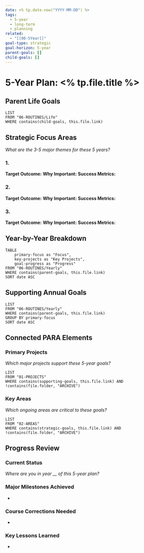 ```yaml
---
date: <% tp.date.now("YYYY-MM-DD") %>
tags:
  - 5-year
  - long-term
  - planning
related:
  - "[[00-5Year]]"
goal-type: strategic
goal-horizon: 5-year
parent-goals: []
child-goals: []
---
```

# 5-Year Plan: <% tp.file.title %>

## Parent Life Goals
```dataview
LIST
FROM "06-ROUTINES/Life"
WHERE contains(child-goals, this.file.link)
```

## Strategic Focus Areas
*What are the 3-5 major themes for these 5 years?*

### 1. 
**Target Outcome:** 
**Why Important:** 
**Success Metrics:** 

### 2. 
**Target Outcome:** 
**Why Important:** 
**Success Metrics:** 

### 3. 
**Target Outcome:** 
**Why Important:** 
**Success Metrics:** 

## Year-by-Year Breakdown
```dataview
TABLE 
    primary-focus as "Focus",
    key-projects as "Key Projects",
    goal-progress as "Progress"
FROM "06-ROUTINES/Yearly"
WHERE contains(parent-goals, this.file.link)
SORT date ASC
```

## Supporting Annual Goals
```dataview
LIST
FROM "06-ROUTINES/Yearly"
WHERE contains(parent-goals, this.file.link)
GROUP BY primary-focus
SORT date ASC
```

## Connected PARA Elements

### Primary Projects
*Which major projects support these 5-year goals?*
```dataview
LIST
FROM "01-PROJECTS"
WHERE contains(supporting-goals, this.file.link) AND !contains(file.folder, "ARCHIVE")
```

### Key Areas
*Which ongoing areas are critical to these goals?*
```dataview
LIST
FROM "02-AREAS"
WHERE contains(strategic-goals, this.file.link) AND !contains(file.folder, "ARCHIVE")
```

## Progress Review
### Current Status
*Where are you in year __ of this 5-year plan?*


### Major Milestones Achieved
- 

### Course Corrections Needed
- 

### Key Lessons Learned
- 